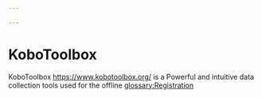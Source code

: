 ```yaml
---

---
```


# KoboToolbox


KoboToolbox <https://www.kobotoolbox.org/> is a Powerful 
and intuitive data collection tools used for the offline <glossary:Registration>
